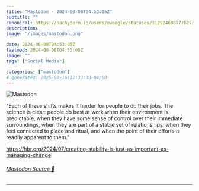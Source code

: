 ```yaml
---
title: "Mastodon - 2024-08-08T04:53:05Z"
subtitle: ""
canonical: https://hachyderm.io/users/mweagle/statuses/112924608777627960
description:
image: "/images/mastodon.png"

date: 2024-08-08T04:53:05Z
lastmod: 2024-08-08T04:53:05Z
image: ""
tags: ["Social Media"]

categories: ["mastodon"]
# generated: 2025-03-16T12:33:30-04:00
---
```

![Mastodon](/images/mastodon.png)

<p>&quot;Each of these shifts makes it harder for people to do their jobs. The science is clear: people do best at work when their environment is predictable, when they have some sense of control over their immediate surroundings, when they are part of a stable set of relationships, when they feel connected to place and ritual, and when the point of their efforts is readily apparent to them.&quot;</p><p><a href="https://hbr.org/2024/07/creating-stability-is-just-as-important-as-managing-change" target="_blank" rel="nofollow noopener noreferrer" translate="no"><span class="invisible">https://</span><span class="ellipsis">hbr.org/2024/07/creating-stabi</span><span class="invisible">lity-is-just-as-important-as-managing-change</span></a></p>


###### [Mastodon Source 🐘](https://hachyderm.io/@mweagle/112924608777627960)

___
